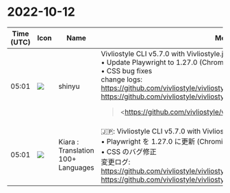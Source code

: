 # 2022-10-12

|Time (UTC)|Icon|Name|Message|
|---|---|---|---|
|05:01|![](https://avatars.slack-edge.com/2018-04-27/354445776386_e258f5ed5ba887b08668_72.jpg)|shinyu|Vivliostyle CLI v5.7.0 with Vivliostyle.js v2.18.4 Released!<br>• Update Playwright to 1.27.0 (Chromium 107.0.5304.18)<br>• CSS bug fixes<br>change logs:<br><https://github.com/vivliostyle/vivliostyle.js/blob/master/CHANGELOG.md><br><https://github.com/vivliostyle/vivliostyle-cli/blob/main/CHANGELOG.md><br><blockquote><https://github.com/vivliostyle/vivliostyle.js/blob/master/CHANGELOG.md | CHANGELOG.md></blockquote><br><blockquote><https://github.com/vivliostyle/vivliostyle-cli/blob/main/CHANGELOG.md | CHANGELOG.md></blockquote>|
|05:01|![](https://avatars.slack-edge.com/2021-08-02/2324149410423_2aa7423c4133ecb9f168_72.png)|Kiara : Translation 100+ Languages|🇯🇵: Vivliostyle CLI v5.7.0 with Vivliostyle.js v2.18.4 リリース！<br>• Playwright を 1.27.0 に更新 (Chromium 107.0.5304.18)<br>• CSS のバグ修正<br>変更ログ:<br><https://github.com/vivliostyle/vivliostyle.js/blob/master/CHANGELOG.md><br><https://github.com/vivliostyle/vivliostyle-cli/blob/main/CHANGELOG.md>|

